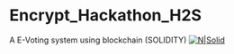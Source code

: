 # Encrypt_Hackathon_H2S
A E-Voting system using blockchain (SOLIDITY)
[![N|Solid](https://media.discordapp.net/attachments/994237473460854804/1022557389804810260/image-removebg-preview.png)](https://remix.ethereum.org/#optimize=false&runs=200&evmVersion=null&version=soljson-v0.8.7+commit.e28d00a7.js)

